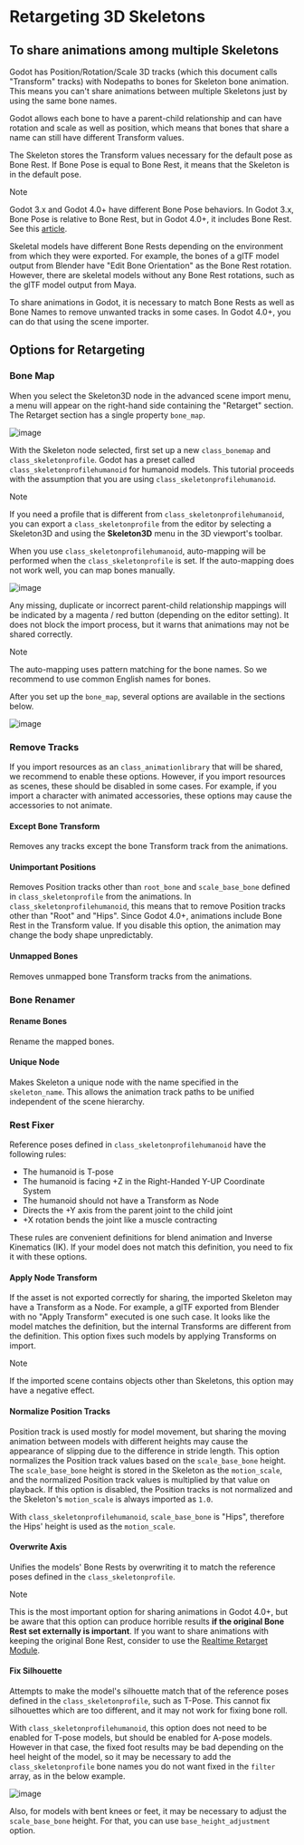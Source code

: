 # Retargeting 3D Skeletons

## To share animations among multiple Skeletons

Godot has Position/Rotation/Scale 3D tracks (which this document calls
"Transform" tracks) with Nodepaths to bones for Skeleton bone animation.
This means you can't share animations between multiple Skeletons just by
using the same bone names.

Godot allows each bone to have a parent-child relationship and can have
rotation and scale as well as position, which means that bones that
share a name can still have different Transform values.

The Skeleton stores the Transform values necessary for the default pose
as Bone Rest. If Bone Pose is equal to Bone Rest, it means that the
Skeleton is in the default pose.

Note

Godot 3.x and Godot 4.0+ have different Bone Pose behaviors. In Godot
3.x, Bone Pose is relative to Bone Rest, but in Godot 4.0+, it includes
Bone Rest. See this
[article](https://godotengine.org/article/animation-data-redesign-40).

Skeletal models have different Bone Rests depending on the environment
from which they were exported. For example, the bones of a glTF model
output from Blender have "Edit Bone Orientation" as the Bone Rest
rotation. However, there are skeletal models without any Bone Rest
rotations, such as the glTF model output from Maya.

To share animations in Godot, it is necessary to match Bone Rests as
well as Bone Names to remove unwanted tracks in some cases. In Godot
4.0+, you can do that using the scene importer.

## Options for Retargeting

### Bone Map

When you select the Skeleton3D node in the advanced scene import menu, a
menu will appear on the right-hand side containing the "Retarget"
section. The Retarget section has a single property `bone_map`.

![image](img/retargeting1.webp)

With the Skeleton node selected, first set up a new `class_bonemap` and
`class_skeletonprofile`. Godot has a preset called
`class_skeletonprofilehumanoid` for humanoid models. This tutorial
proceeds with the assumption that you are using
`class_skeletonprofilehumanoid`.

Note

If you need a profile that is different from
`class_skeletonprofilehumanoid`, you can export a
`class_skeletonprofile` from the editor by selecting a Skeleton3D and
using the **Skeleton3D** menu in the 3D viewport's toolbar.

When you use `class_skeletonprofilehumanoid`, auto-mapping will be
performed when the `class_skeletonprofile` is set. If the auto-mapping
does not work well, you can map bones manually.

![image](img/retargeting2.webp)

Any missing, duplicate or incorrect parent-child relationship mappings
will be indicated by a magenta / red button (depending on the editor
setting). It does not block the import process, but it warns that
animations may not be shared correctly.

Note

The auto-mapping uses pattern matching for the bone names. So we
recommend to use common English names for bones.

After you set up the `bone_map`, several options are available in the
sections below.

![image](img/retargeting3.webp)

### Remove Tracks

If you import resources as an `class_animationlibrary` that will be
shared, we recommend to enable these options. However, if you import
resources as scenes, these should be disabled in some cases. For
example, if you import a character with animated accessories, these
options may cause the accessories to not animate.

#### Except Bone Transform

Removes any tracks except the bone Transform track from the animations.

#### Unimportant Positions

Removes Position tracks other than `root_bone` and `scale_base_bone`
defined in `class_skeletonprofile` from the animations. In
`class_skeletonprofilehumanoid`, this means that to remove Position
tracks other than "Root" and "Hips". Since Godot 4.0+, animations
include Bone Rest in the Transform value. If you disable this option,
the animation may change the body shape unpredictably.

#### Unmapped Bones

Removes unmapped bone Transform tracks from the animations.

### Bone Renamer

#### Rename Bones

Rename the mapped bones.

#### Unique Node

Makes Skeleton a unique node with the name specified in the
`skeleton_name`. This allows the animation track paths to be unified
independent of the scene hierarchy.

### Rest Fixer

Reference poses defined in `class_skeletonprofilehumanoid` have the
following rules:

-   The humanoid is T-pose
-   The humanoid is facing +Z in the Right-Handed Y-UP Coordinate System
-   The humanoid should not have a Transform as Node
-   Directs the +Y axis from the parent joint to the child joint
-   +X rotation bends the joint like a muscle contracting

These rules are convenient definitions for blend animation and Inverse
Kinematics (IK). If your model does not match this definition, you need
to fix it with these options.

#### Apply Node Transform

If the asset is not exported correctly for sharing, the imported
Skeleton may have a Transform as a Node. For example, a glTF exported
from Blender with no "Apply Transform" executed is one such case. It
looks like the model matches the definition, but the internal Transforms
are different from the definition. This option fixes such models by
applying Transforms on import.

Note

If the imported scene contains objects other than Skeletons, this option
may have a negative effect.

#### Normalize Position Tracks

Position track is used mostly for model movement, but sharing the moving
animation between models with different heights may cause the appearance
of slipping due to the difference in stride length. This option
normalizes the Position track values based on the `scale_base_bone`
height. The `scale_base_bone` height is stored in the Skeleton as the
`motion_scale`, and the normalized Position track values is multiplied
by that value on playback. If this option is disabled, the Position
tracks is not normalized and the Skeleton's `motion_scale` is always
imported as `1.0`.

With `class_skeletonprofilehumanoid`, `scale_base_bone` is "Hips",
therefore the Hips' height is used as the `motion_scale`.

#### Overwrite Axis

Unifies the models' Bone Rests by overwriting it to match the reference
poses defined in the `class_skeletonprofile`.

Note

This is the most important option for sharing animations in Godot 4.0+,
but be aware that this option can produce horrible results **if the
original Bone Rest set externally is important**. If you want to share
animations with keeping the original Bone Rest, consider to use the
[Realtime Retarget
Module](https://github.com/TokageItLab/realtime_retarget).

#### Fix Silhouette

Attempts to make the model's silhouette match that of the reference
poses defined in the `class_skeletonprofile`, such as T-Pose. This
cannot fix silhouettes which are too different, and it may not work for
fixing bone roll.

With `class_skeletonprofilehumanoid`, this option does not need to be
enabled for T-pose models, but should be enabled for A-pose models.
However in that case, the fixed foot results may be bad depending on the
heel height of the model, so it may be necessary to add the
`class_skeletonprofile` bone names you do not want fixed in the `filter`
array, as in the below example.

![image](img/retargeting4.webp)

Also, for models with bent knees or feet, it may be necessary to adjust
the `scale_base_bone` height. For that, you can use
`base_height_adjustment` option.
